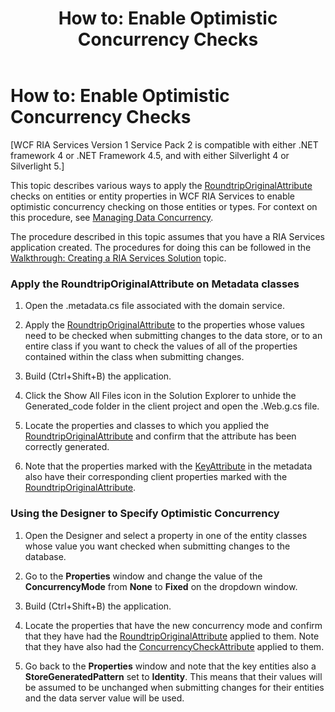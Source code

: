 ﻿---
title: 'How to: Enable Optimistic Concurrency Checks'
TOCTitle: 'How to: Enable Optimistic Concurrency Checks'
ms:assetid: 138a8e3c-7e66-4cfe-9e5d-322f0d163d72
ms:mtpsurl: https://msdn.microsoft.com/en-us/library/Gg602748(v=VS.91)
ms:contentKeyID: 34015845
ms.date: 08/19/2013
mtps_version: v=VS.91
---

# How to: Enable Optimistic Concurrency Checks

\[WCF RIA Services Version 1 Service Pack 2 is compatible with either .NET framework 4 or .NET Framework 4.5, and with either Silverlight 4 or Silverlight 5.\]

This topic describes various ways to apply the [RoundtripOriginalAttribute](ff423279\(v=vs.91\).md) checks on entities or entity properties in WCF RIA Services to enable optimistic concurrency checking on those entities or types. For context on this procedure, see [Managing Data Concurrency](gg602751\(v=vs.91\).md).

The procedure described in this topic assumes that you have a RIA Services application created. The procedures for doing this can be followed in the [Walkthrough: Creating a RIA Services Solution](ee707376\(v=vs.91\).md) topic.

### Apply the RoundtripOriginalAttribute on Metadata classes

1.  Open the .metadata.cs file associated with the domain service.

2.  Apply the [RoundtripOriginalAttribute](ff423279\(v=vs.91\).md) to the properties whose values need to be checked when submitting changes to the data store, or to an entire class if you want to check the values of all of the properties contained within the class when submitting changes.

3.  Build (Ctrl+Shift+B) the application.

4.  Click the Show All Files icon in the Solution Explorer to unhide the Generated\_code folder in the client project and open the .Web.g.cs file.

5.  Locate the properties and classes to which you applied the [RoundtripOriginalAttribute](ff423279\(v=vs.91\).md) and confirm that the attribute has been correctly generated.

6.  Note that the properties marked with the [KeyAttribute](https://msdn.microsoft.com/en-us/library/Dd382103) in the metadata also have their corresponding client properties marked with the [RoundtripOriginalAttribute](ff423279\(v=vs.91\).md).

### Using the Designer to Specify Optimistic Concurrency

1.  Open the Designer and select a property in one of the entity classes whose value you want checked when submitting changes to the database.

2.  Go to the **Properties** window and change the value of the **ConcurrencyMode** from **None** to **Fixed** on the dropdown window.

3.  Build (Ctrl+Shift+B) the application.

4.  Locate the properties that have the new concurrency mode and confirm that they have had the [RoundtripOriginalAttribute](ff423279\(v=vs.91\).md) applied to them. Note that they have also had the [ConcurrencyCheckAttribute](https://msdn.microsoft.com/en-us/library/Dd538571) applied to them.

5.  Go back to the **Properties** window and note that the key entities also a **StoreGeneratedPattern** set to **Identity**. This means that their values will be assumed to be unchanged when submitting changes for their entities and the data server value will be used.

